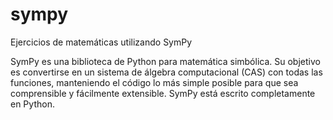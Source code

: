 # sympy
Ejercicios de matemáticas utilizando SymPy

SymPy es una biblioteca de Python para matemática simbólica. Su objetivo
 es convertirse en un sistema de álgebra computacional (CAS) con todas 
las funciones, manteniendo el código lo más simple posible para que sea 
comprensible y fácilmente extensible. SymPy está escrito completamente 
en Python.
